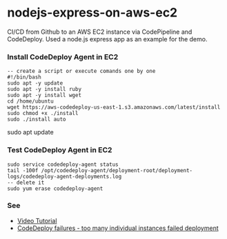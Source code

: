 # nodejs-express-on-aws-ec2

CI/CD from Github to an AWS EC2 instance via CodePipeline and CodeDeploy.
Used a node.js express app as an example for the demo.    

### Install CodeDeploy Agent in EC2
    -- create a script or execute comands one by one
    #!/bin/bash
    sudo apt -y update
    sudo apt -y install ruby
    sudo apt -y install wget
    cd /home/ubuntu
    wget https://aws-codedeploy-us-east-1.s3.amazonaws.com/latest/install
    sudo chmod +x ./install
    sudo ./install auto

sudo apt update 

### Test CodeDeploy Agent in EC2
    sudo service codedeploy-agent status
    tail -100f /opt/codedeploy-agent/deployment-root/deployment-logs/codedeploy-agent-deployments.log
    -- delete it
    sudo yum erase codedeploy-agent





### See

- [Video Tutorial](https://www.youtube.com/watch?v=Buh3GjHPmjo)
- [CodeDeploy failures - too many individual instances failed deployment](https://www.youtube.com/watch?v=sXZVkOH6hrA)  